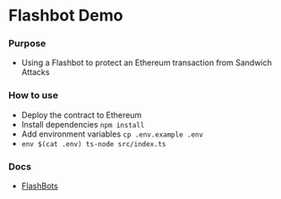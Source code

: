 # Flashbot Demo

### Purpose

- Using a Flashbot to protect an Ethereum transaction from Sandwich Attacks

### How to use
- Deploy the contract to Ethereum
- Install dependencies `npm install`
- Add environment variables `cp .env.example .env`
- `env $(cat .env) ts-node src/index.ts`

### Docs
- [FlashBots](https://docs.flashbots.net/)
